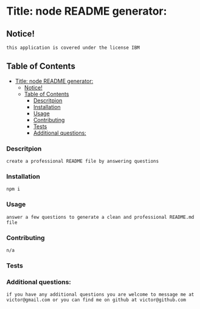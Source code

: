 
<a name = 'title' /></a>
# Title: node README generator:
    
<a name = 'notice' /></a>
## Notice!

    this application is covered under the license IBM


<a name = 'contents' /></a>
## Table of Contents

- [Title: node README generator:](#title-node-readme-generator)
  - [Notice!](#notice)
  - [Table of Contents](#table-of-contents)
    - [Descritpion](#descritpion)
    - [Installation](#installation)
    - [Usage](#usage)
    - [Contributing](#contributing)
    - [Tests](#tests)
    - [Additional questions:](#additional-questions)


        
<a name = 'description' /></a>
### Descritpion

    create a professional README file by answering questions


<a name = 'installation' /></a>
### Installation

    npm i 


<a name = 'usage' /></a>
### Usage

    answer a few questions to generate a clean and professional README.md file


<a name = 'contributing' /></a>
### Contributing

    n/a


<a name = 'tests' /></a>
### Tests

    


<a name = 'questions' /></a>
### Additional questions:

    if you have any additional questions you are welcome to message me at victor@gmail.com or you can find me on github at victor@github.com

    
